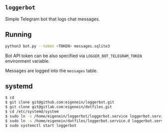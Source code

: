 ## `loggerbot`

Simple Telegram bot that logs chat messages.

## Running

```sh
python3 bot.py --token <TOKEN> messages.sqlite3
```

Bot API token can be also specified via `LOGGER_BOT_TELEGRAM_TOKEN` environment variable.

Messages are logged into the `messages` table.

## systemd

```sh
$ cd
$ git clone git@github.com:eigenein/loggerbot.git
$ git clone git@gitlab.com:eigenein/dotfiles.git
$ cd /etc/systemd/system
$ sudo ln -s /home/eigenein/loggerbot/loggerbot.service loggerbot.service
$ sudo ln -s /home/eigenein/dotfiles/loggerbot.service.d loggerbot.service.d
$ sudo systemctl start loggerbot
```
